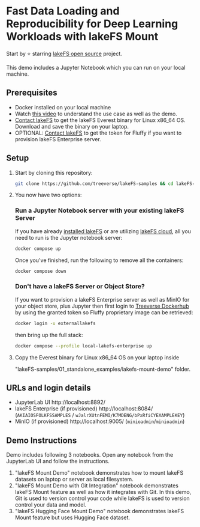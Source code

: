 # Fast Data Loading and Reproducibility for Deep Learning Workloads with lakeFS Mount

Start by ⭐️ starring [lakeFS open source](https://go.lakefs.io/oreilly-course) project.

This demo includes a Jupyter Notebook which you can run on your local machine.

## Prerequisites
* Docker installed on your local machine
* Watch [this video](https://www.youtube.com/watch?v=BgKuoa8LAaU) to understand the use case as well as the demo.
* [Contact lakeFS](https://lakefs.io/contact-sales/) to get the lakeFS Everest binary for Linux x86_64 OS. Download and save the binary on your laptop.
* OPTIONAL: [Contact lakeFS](https://lakefs.io/contact-sales/) to get the token for Fluffy if you want to provision lakeFS Enterprise server.

## Setup

1. Start by cloning this repository:

   ```bash
   git clone https://github.com/treeverse/lakeFS-samples && cd lakeFS-samples/01_standalone_examples/lakefs-mount-demo
   ```

2. You now have two options: 

   ### **Run a Jupyter Notebook server with your existing lakeFS Server**

   If you have already [installed lakeFS](https://docs.lakefs.io/deploy/) or are utilizing [lakeFS cloud](https://lakefs.cloud/), all you need to run is the Jupyter notebook server:

   ```bash
   docker compose up
   ```

   Once you've finished, run the following to remove all the containers: 

   ```bash
   docker compose down
   ```

   ### **Don't have a lakeFS Server or Object Store?**

   If you want to provision a lakeFS Enterprise server as well as MinIO for your object store, plus Jupyter then first login to [Treeverse Dockerhub](https://hub.docker.com/u/treeverse) by using the granted token so Fluffy proprietary image can be retrieved:

   ```bash
   docker login -u externallakefs
   ```

   then bring up the full stack:
   ```bash
   docker compose --profile local-lakefs-enterprise up
   ```

3. Copy the Everest binary for Linux x86_64 OS on your laptop inside 

   "lakeFS-samples/01_standalone_examples/lakefs-mount-demo" folder.

## URLs and login details

* JupyterLab UI http://localhost:8892/
* lakeFS Enterprise (if provisioned) http://localhost:8084/ (`AKIAIOSFOLKFSSAMPLES` / `wJalrXUtnFEMI/K7MDENG/bPxRfiCYEXAMPLEKEY`)
* MinIO (if provisioned) http://localhost:9005/ (`minioadmin`/`minioadmin`)

## Demo Instructions

Demo includes following 3 notebooks. Open any notebook from the JupyterLab UI and follow the instructions.
1. "lakeFS Mount Demo" notebook demonstrates how to mount lakeFS datasets on laptop or server as local filesystem.
1. "lakeFS Mount Demo with Git Integration" notebook demonstrates lakeFS Mount feature as well as how it integrates with Git. In this demo, Git is used to version control your code while lakeFS is used to version control your data and model.
1. "lakeFS Hugging Face Mount Demo" notebook demonstrates lakeFS Mount feature but uses Hugging Face dataset.
